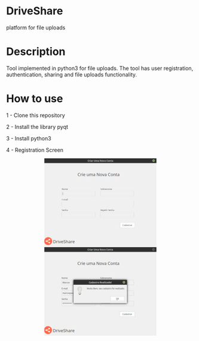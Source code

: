 # DriveShare
platform for file uploads

# Description
Tool implemented in python3 for file uploads. The tool has user registration, authentication, sharing and file uploads functionality.
# How to use
1 - Clone this repository

2 - Install the library pyqt

3 - Install python3

4 - Registration Screen

<img src="screenshots/Registre.png" style="display: block; margin: 0 auto; width: 300px;">
<img src="screenshots/Success.png" style="display: block; margin: 0 auto; width: 300px;">

